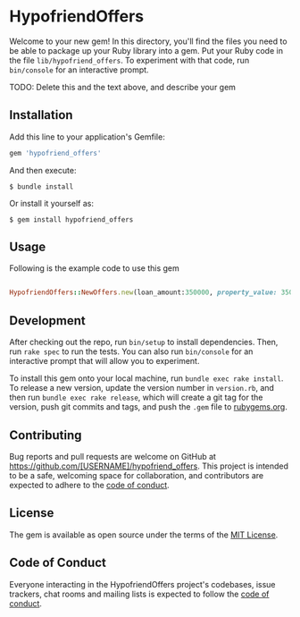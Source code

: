 # HypofriendOffers

Welcome to your new gem! In this directory, you'll find the files you need to be able to package up your Ruby library into a gem. Put your Ruby code in the file `lib/hypofriend_offers`. To experiment with that code, run `bin/console` for an interactive prompt.

TODO: Delete this and the text above, and describe your gem

## Installation

Add this line to your application's Gemfile:

```ruby
gem 'hypofriend_offers'
```

And then execute:

    $ bundle install

Or install it yourself as:

    $ gem install hypofriend_offers

## Usage

  Following is the example code to use this gem

  ```ruby

  HypofriendOffers::NewOffers.new(loan_amount:350000, property_value: 350000, repayment: 1.0, years_fixed: 15).call

  ```

## Development

After checking out the repo, run `bin/setup` to install dependencies. Then, run `rake spec` to run the tests. You can also run `bin/console` for an interactive prompt that will allow you to experiment.

To install this gem onto your local machine, run `bundle exec rake install`. To release a new version, update the version number in `version.rb`, and then run `bundle exec rake release`, which will create a git tag for the version, push git commits and tags, and push the `.gem` file to [rubygems.org](https://rubygems.org).

## Contributing

Bug reports and pull requests are welcome on GitHub at https://github.com/[USERNAME]/hypofriend_offers. This project is intended to be a safe, welcoming space for collaboration, and contributors are expected to adhere to the [code of conduct](https://github.com/[USERNAME]/hypofriend_offers/blob/master/CODE_OF_CONDUCT.md).



## License

The gem is available as open source under the terms of the [MIT License](https://opensource.org/licenses/MIT).

## Code of Conduct

Everyone interacting in the HypofriendOffers project's codebases, issue trackers, chat rooms and mailing lists is expected to follow the [code of conduct](https://github.com/[USERNAME]/hypofriend_offers/blob/master/CODE_OF_CONDUCT.md).
